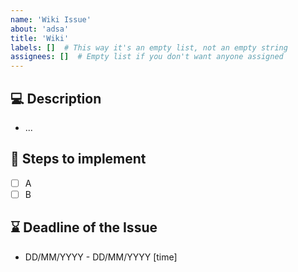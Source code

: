 ```yaml
---
name: 'Wiki Issue'
about: 'adsa'
title: 'Wiki'
labels: []  # This way it's an empty list, not an empty string
assignees: []  # Empty list if you don't want anyone assigned
---
```


## 💻 Description
- ...

## 🎯 Steps to implement
- [ ] A
- [ ] B

## ⌛ Deadline of the Issue
- DD/MM/YYYY - DD/MM/YYYY [time]


<!--- ADDITIONAL SECTIONS

## Verification steps
- [ ] A
- [ ] B

## Reviewer
- X

--->
